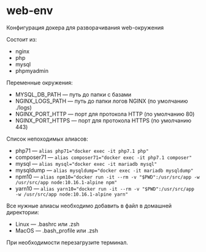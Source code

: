 # web-env
Конфигурация докера для разворачивания web-окружения

Состоит из:
 - nginx
 - php
 - mysql
 - phpmyadmin

Переменные окружения:
 - MYSQL_DB_PATH — путь до папки с базами
 - NGINX_LOGS_PATH — путь до папки логов NGINX (по умолчанию ./logs)
 - NGINX_PORT_HTTP — порт для протокола HTTP (по умолчанию 80)
 - NGINX_PORT_HTTPS — порт для протокола HTTPS (по умолчанию 443)

Список непоходимых алиасов:
 - php71 — ``alias php71="docker exec -it php7.1 php"``
 - composer71 — ``alias composer71="docker exec -it php7.1 composer"``
 - mysql — ``alias mysql="docker exec -it mariadb mysql"``
 - mysqldump — ``alias mysqldump="docker exec -it mariadb mysqldump"``
 - npm10 — ``alias npm10="docker run -it --rm -v "$PWD":/usr/src/app -w /usr/src/app node:10.16.1-alpine npm"``
 - yarn10 — ``alias yarn10="docker run -it --rm -v "$PWD":/usr/src/app -w /usr/src/app node:10.16.1-alpine yarn"``

Все нужные алиасы необходимо добавить в файл в домашней директории:
 - Linux — .bashrc или .zsh
 - MacOS — .bash_profile или .zsh

При необходимости перезагрузите терминал.
